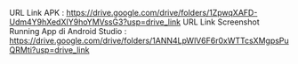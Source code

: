URL Link APK : https://drive.google.com/drive/folders/1ZpwqXAFD-Udm4Y9hXedXIY9hoYMVssG3?usp=drive_link
URL Link Screenshot Running App di Android Studio : https://drive.google.com/drive/folders/1ANN4LpWlV6F6r0xWTTcsXMgpsPuQRMti?usp=drive_link
